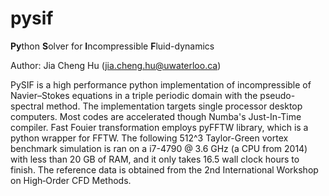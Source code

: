 # pysif
**Py**thon **S**olver for **I**ncompressible **F**luid-dynamics

Author: Jia Cheng Hu (jia.cheng.hu@uwaterloo.ca)

PySIF is a high performance python implementation of incompressible of Navier–Stokes equations in a triple periodic domain with the pseudo-spectral method. The implementation targets single processor desktop computers. Most codes are accelerated though Numba's Just-In-Time compiler. Fast Fouier transformation employs pyFFTW library, which is a python wrapper for FFTW. The following 512^3 Taylor-Green vortex benchmark simulation is ran on a i7-4790 @ 3.6 GHz (a CPU from 2014) with less than 20 GB of RAM, and it only takes 16.5 wall clock hours to finish. The reference data is obtained from the 2nd International Workshop on High‐Order CFD Methods.

